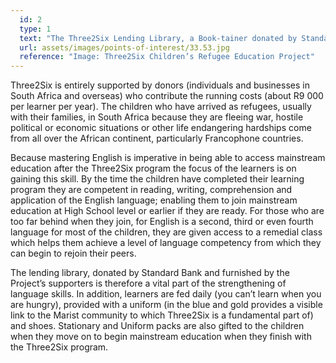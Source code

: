```yaml
---
  id: 2
  type: 1
  text: "The Three2Six Lending Library, a Book-tainer donated by Standard Bank."
  url: assets/images/points-of-interest/33.53.jpg
  reference: "Image: Three2Six Children’s Refugee Education Project"
---
```

Three2Six is entirely supported by donors (individuals and businesses in South Africa and overseas) who contribute the running costs (about R9 000 per learner per year). The children who have arrived as refugees, usually with their families, in South Africa because they are fleeing war, hostile political or economic situations or other life endangering hardships come from all over the African continent, particularly Francophone countries. 

Because mastering English is imperative in being able to access mainstream education after the Three2Six program the focus of the learners is on gaining this skill. By the time the children have completed their learning program they are competent in reading, writing, comprehension and application of the English language; enabling them to join mainstream education at High School level or earlier if they are ready. For those who are too far behind when they join, for English is a second, third or even fourth language for most of the children, they are given access to a remedial class which helps them achieve a level of language competency from which they can begin to rejoin their peers.

The lending library, donated by Standard Bank and furnished by the Project’s supporters is therefore a vital part of the strengthening of language skills. In addition, learners are fed daily (you can’t learn when you are hungry), provided with a uniform (in the blue and gold provides a visible link to the Marist community to which Three2Six is a fundamental part of) and shoes. Stationary and Uniform packs are also gifted to the children when they move on to begin mainstream education when they finish with the Three2Six program.


  